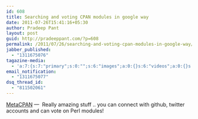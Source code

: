 ```yaml
---
id: 608
title: Searching and voting CPAN modules in google way
date: 2011-07-26T15:41:16+05:30
author: Pradeep Pant
layout: post
guid: http://pradeeppant.com/?p=608
permalink: /2011/07/26/searching-and-voting-cpan-modules-in-google-way/
jabber_published:
  - "1311675076"
tagazine-media:
  - 'a:7:{s:7:"primary";s:0:"";s:6:"images";a:0:{}s:6:"videos";a:0:{}s:11:"image_count";s:1:"0";s:6:"author";s:7:"1995146";s:7:"blog_id";s:7:"1919664";s:9:"mod_stamp";s:19:"2011-07-26 10:12:16";}'
email_notification:
  - "1311675077"
dsq_thread_id:
  - "811502061"
---
```

[MetaCPAN](https://metacpan.org/) &#8212;  Really amazing stuff .. you can connect with github, twitter accounts and can vote on Perl modules!